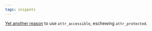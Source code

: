 ```yaml
---
tags: snippets
---
```


[Yet another reason](http://groups.google.com/group/rubyonrails-security/browse_thread/thread/1d2fb5dc524f9ff4) to use `attr_accessible`, eschewing `attr_protected`.
